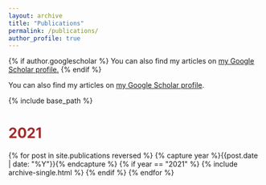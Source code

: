 ```yaml
---
layout: archive
title: "Publications"
permalink: /publications/
author_profile: true
---
```


{% if author.googlescholar %}
  You can also find my articles on <u><a href="{{author.googlescholar}}">my Google Scholar profile</a>.</u>
{% endif %}

You can also find my articles on <a href="https://scholar.google.com/citations?user=YCHJZOMAAAAJ&hl=en">my Google Scholar profile</a>.

{% include base_path %}

<!-- {% for post in site.publications reversed %}
  {% capture year %}{{ post.date | date: '%Y' }}{% endcapture %}
  {% if year != written_year %}
    <h1 id="{{ year | slugify }}" class="archive__subtitle">{{ year }}</h1>
    {% capture written_year %}{{ year }}{% endcapture %}
  {% endif %}
  {% include archive-single.html %}
{% endfor %} -->


<h1 style="color: brown;">2021</h1>
{% for post in site.publications reversed %}
  {% capture year %}{{post.date | date: "%Y"}}{% endcapture %}
  {% if year == "2021" %}
    {% include archive-single.html %}
  {% endif %}
{% endfor %}


